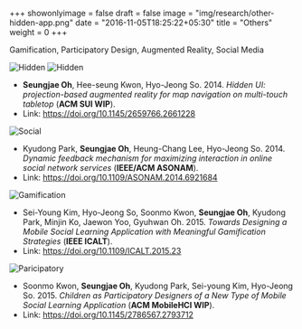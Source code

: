 +++
showonlyimage = false
draft = false
image = "img/research/other-hidden-app.png"
date = "2016-11-05T18:25:22+05:30"
title = "Others"
weight = 0
+++

Gamification, Participatory Design, Augmented Reality, Social Media
<!--more-->

![Hidden][1]
![Hidden][2]
* **Seungjae Oh**, Hee-seung Kwon, Hyo-Jeong So. 2014. *Hidden UI: projection-based augmented reality for map navigation on multi-touch tabletop* (**ACM SUI WIP**).
* Link: https://doi.org/10.1145/2659766.2661228

![Social][3]
* Kyudong Park, **Seungjae Oh**, Heung-Chang Lee, Hyo-Jeong So. 2014. *Dynamic feedback mechanism for maximizing interaction in online social network services* (**IEEE/ACM ASONAM**).
* Link: https://doi.org/10.1109/ASONAM.2014.6921684

![Gamification][4]
* Sei-Young Kim, Hyo-Jeong So, Soonmo Kwon, **Seungjae Oh**, Kyudong Park, Minjin Ko, Jaewon Yoo, Gyuhwan Oh. 2015. *Towards Designing a Mobile Social Learning Application with Meaningful Gamification Strategies* (**IEEE ICALT**).
* Link: https://doi.org/10.1109/ICALT.2015.23

![Paricipatory][5]
* Soonmo Kwon, **Seungjae Oh**, Kyudong Park, Sei-young Kim, Hyo-Jeong So. 2015. *Children as Participatory Designers of a New Type of Mobile Social Learning Application* (**ACM MobileHCI WIP**). 
* Link: https://doi.org/10.1145/2786567.2793712

[1]: /img/research/other-hidden-sys.png
[2]: /img/research/other-hidden-app.png
[3]: /img/research/other-social.png
[4]: /img/research/other-gami.png
[5]: /img/research/other-partici.png